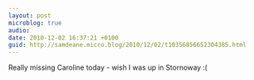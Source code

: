 ```yaml
---
layout: post
microblog: true
audio: 
date: 2010-12-02 16:37:21 +0100
guid: http://samdeane.micro.blog/2010/12/02/t10356856652304385.html
---
```

Really missing Caroline today - wish I was up in Stornoway :(
